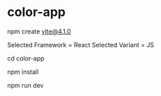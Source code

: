# color-app

npm create vite@4.1.0

Selected Framework = React
Selected Variant = JS

cd color-app

npm install

npm run dev
